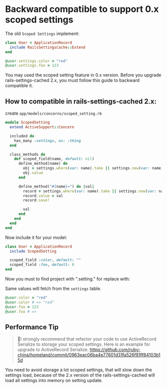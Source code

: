 #  Backward compatible to support 0.x scoped settings

The old `Scoped Settings` implement:

```rb
class User < ApplicationRecord
  include RailsSettingsCache::Extend
end

@user.settings.color = "red"
@user.settings.foo = 123
```

You may used the scoped setting feature in 0.x version. Before you upgrade rails-settings-cached 2.x, you must follow this guide to backward compatible it.

## How to compatible in rails-settings-cached 2.x:

create `app/models/concerns/scoped_setting.rb`

```rb
module ScopedSetting
  extend ActiveSupport::Concern

  included do
    has_many :settings, as: :thing
  end

  class_methods do
    def scoped_field(name, default: nil)
      define_method(name) do
        obj = settings.where(var: name).take || settings.new(var: name, value: default)
        obj.value
      end

      define_method("#{name}=") do |val|
        record = settings.where(var: name).take || settings.new(var: name)
        record.value = val
        record.save!

        val
      end
    end
  end
end
```

Now include it for your model:

```rb
class User < ApplicationRecord
  include ScopedSetting

  scoped_field :color, default: ""
  scoped_field :foo, default: 0
end
```

Now you must to find project with ".setting." for replace with:

Same values will fetch from the `settings` table.

```rb
@user.color = "red"
@user.color # => "red"
@user.foo = 123
@user.foo # =>
```

## Performance Tip

> 🚨I strongly recommend that refactor your code to use ActiveRecord Serialize to storage your scoped settings.
> Here is an example for upgrade to ActiveRecord Serialize. https://github.com/ruby-china/homeland/commit/0963eac06ba4e77601d31fa526f81ff84103b15d

You need to avoid storage a lot scoped settings, that will slow down the settings load, because of the 2.x version of the rails-settings-cached will load all settings into memory on setting update.
